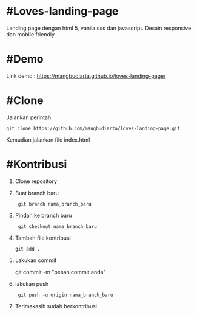 # #Loves-landing-page
Landing page dengan html 5, vanila css dan javascript. Desain responsive dan mobile friendly

# #Demo
Link demo : https://mangbudiarta.github.io/loves-landing-page/

# #Clone
Jalankan perintah

    git clone https://github.com/mangbudiarta/loves-landing-page.git

Kemudian jalankan file index.html

# #Kontribusi
1. Clone repository
2. Buat branch baru
   ```
    git branch nama_branch_baru
   ```
4. Pindah ke branch baru
   ```
    git checkout nama_branch_baru
   ```
6. Tambah file kontribusi
    ```
    git add .
    ```
7. Lakukan commit
   
    git commit -m "pesan commit anda"

8. lakukan push
   ```
    git push -u origin nama_branch_baru
    ```
10. Terimakasih sudah berkontribusi 
